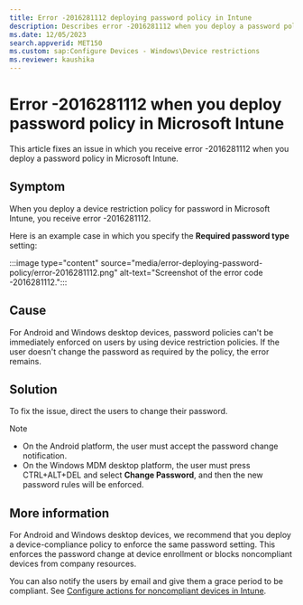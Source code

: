 ```yaml
---
title: Error -2016281112 deploying password policy in Intune
description: Describes error -2016281112 when you deploy a password policy in Microsoft Intune.
ms.date: 12/05/2023
search.appverid: MET150
ms.custom: sap:Configure Devices - Windows\Device restrictions
ms.reviewer: kaushika
---
```

# Error -2016281112 when you deploy password policy in Microsoft Intune

This article fixes an issue in which you receive error -2016281112 when you deploy a password policy in Microsoft Intune.

## Symptom

When you deploy a device restriction policy for password in Microsoft Intune, you receive error -2016281112.

Here is an example case in which you specify the **Required password type** setting:

:::image type="content" source="media/error-deploying-password-policy/error-2016281112.png" alt-text="Screenshot of the error code -2016281112.":::

## Cause

For Android and Windows desktop devices, password policies can't be immediately enforced on users by using device restriction policies. If the user doesn't change the password as required by the policy, the error remains.

## Solution

To fix the issue, direct the users to change their password.

> [!NOTE]
>
> - On the Android platform, the user must accept the password change notification.
> - On the Windows MDM desktop platform, the user must press CTRL+ALT+DEL and select **Change Password**, and then the new password rules will be enforced.

## More information

For Android and Windows desktop devices, we recommend that you deploy a device-compliance policy to enforce the same password setting. This enforces the password change at device enrollment or blocks noncompliant devices from company resources.

You can also notify the users by email and give them a grace period to be compliant. See [Configure actions for noncompliant devices in Intune](/mem/intune/protect/actions-for-noncompliance).
